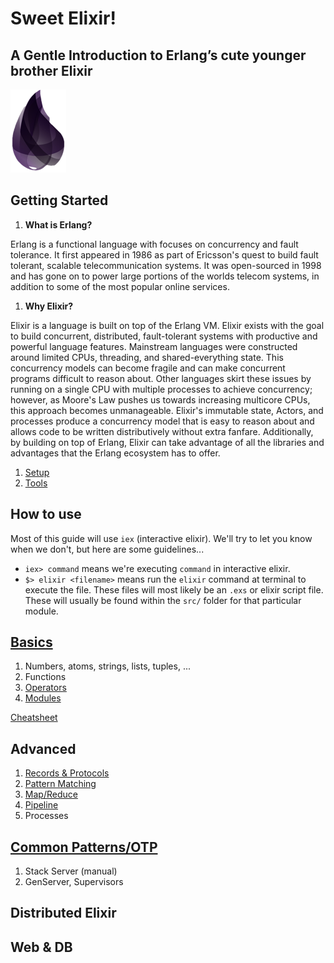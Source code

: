 # Sweet Elixir!
## A Gentle Introduction to Erlang’s cute younger brother Elixir

![elixir-lang][elixir-logo]

## Getting Started
1. **What is Erlang?**

  Erlang is a functional language with focuses on concurrency and fault tolerance. It first appeared in 1986 as part of Ericsson's quest to build fault tolerant, scalable telecommunication systems. It was open-sourced in 1998 and has gone on to power large portions of the worlds telecom systems, in addition to some of the most popular online services.

1. **Why Elixir?**

  Elixir is a language is built on top of the Erlang VM. Elixir exists with the goal to build concurrent, distributed, fault-tolerant systems with productive and powerful language features. Mainstream languages were constructed around limited CPUs, threading, and shared-everything state. This concurrency models can become fragile and can make concurrent programs difficult to reason about. Other languages skirt these issues by running on a single CPU with multiple processes to achieve concurrency; however, as Moore's Law pushes us towards increasing multicore CPUs, this approach becomes unmanageable. Elixir's immutable state, Actors, and processes produce a concurrency model that is easy to reason about and allows code to be written distributively without extra fanfare. Additionally, by building on top of Erlang, Elixir can take advantage of all the libraries and advantages that the Erlang ecosystem has to offer. 

1. [Setup][setup]
1. [Tools][tools]

## How to use
Most of this guide will use `iex` (interactive elixir).  We'll try to let you know when we don't, but here are some guidelines...

* `iex> command` means we're executing `command` in interactive elixir.
* `$> elixir <filename>` means run the `elixir` command at terminal to execute the file.  These files will most likely be an `.exs`  or elixir script file.  These will usually be found within the `src/` folder for that particular module.

## [Basics][basics]
1. Numbers, atoms, strings, lists, tuples, ...
1. Functions
1. [Operators][operators]
1. [Modules][modules]

[Cheatsheet][cheetsheet]

## Advanced
1. [Records & Protocols][records_protocols]
1. [Pattern Matching][pattern_matching]
1. [Map/Reduce][map_reduce]
1. [Pipeline][pipeline]
1. Processes

## [Common Patterns/OTP][otp]

1. Stack Server (manual)
1. GenServer, Supervisors

## Distributed Elixir

## Web & DB

[elixir-logo]: ./elixir-logo.png
[setup]: ./04-setup/README.md
[tools]: ./06-tools/README.md
[basics]: ./07-basics/README.md
[otp]: ./10-otp/README.md
[pattern_matching]: ./08-advanced/pattern_matching.md
[records_protocols]: ./08-advanced/records_protocols.md
[map_reduce]: ./08-advanced/map_reduce.md
[pipeline]: ./08-advanced/pipeline.md
[cheetsheet]: http://media.pragprog.com/titles/elixir/ElixirCheat.pdf
[operators]: ./07-basics/README.md#operators
[modules]: ./07-basics/README.md#modules
